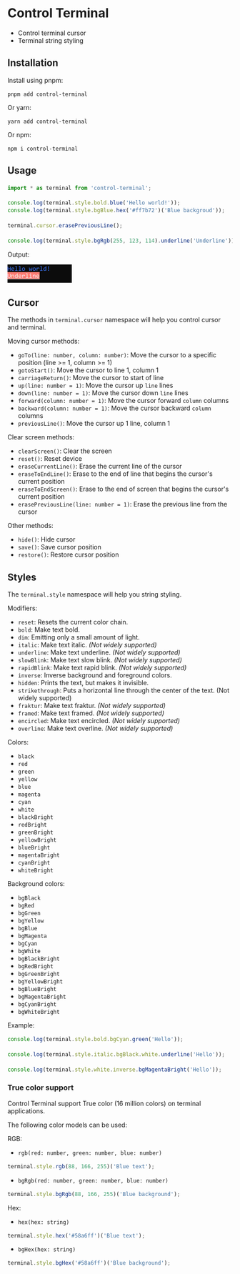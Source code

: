 # Control Terminal

- Control terminal cursor
- Terminal string styling

## Installation

Install using pnpm:

```shell
pnpm add control-terminal
```

Or yarn:

```shell
yarn add control-terminal
```

Or npm:

```shell
npm i control-terminal
```

## Usage

```typescript
import * as terminal from 'control-terminal';

console.log(terminal.style.bold.blue('Hello world!'));
console.log(terminal.style.bgBlue.hex('#ff7b72')('Blue backgroud'));

terminal.cursor.erasePreviousLine();

console.log(terminal.style.bgRgb(255, 123, 114).underline('Underline'));
```

Output:

![example-log](doc/media/example-log.png)

## Cursor

The methods in `terminal.cursor` namespace will help you control cursor and terminal.

Moving cursor methods:

- `goTo(line: number, column: number)`: Move the cursor to a specific position (line >= 1, column >= 1)
- `gotoStart()`: Move the cursor to line 1, column 1
- `carriageReturn()`: Move the cursor to start of line
- `up(line: number = 1)`: Move the cursor up `line` lines
- `down(line: number = 1)`: Move the cursor down `line` lines
- `forward(column: number = 1)`: Move the cursor forward `column` columns
- `backward(column: number = 1)`: Move the cursor backward `column` columns
- `previousLine()`: Move the cursor up 1 line, column 1

Clear screen methods:

- `clearScreen()`: Clear the screen
- `reset()`: Reset device
- `eraseCurrentLine()`: Erase the current line of the cursor
- `eraseToEndLine()`: Erase to the end of line that begins the cursor's current position
- `eraseToEndScreen()`: Erase to the end of screen that begins the cursor's current position
- `erasePreviousLine(line: number = 1)`: Erase the previous line from the cursor

Other methods:

- `hide()`: Hide cursor
- `save()`: Save cursor position
- `restore()`: Restore cursor position

## Styles

The `terminal.style` namespace will help you string styling.

Modifiers:

- `reset`: Resets the current color chain.
- `bold`: Make text bold.
- `dim`: Emitting only a small amount of light.
- `italic`: Make text italic. _(Not widely supported)_
- `underline`: Make text underline. _(Not widely supported)_
- `slowBlink`: Make text slow blink. _(Not widely supported)_
- `rapidBlink`: Make text rapid blink. _(Not widely supported)_
- `inverse`: Inverse background and foreground colors.
- `hidden`: Prints the text, but makes it invisible.
- `strikethrough`: Puts a horizontal line through the center of the text. (Not widely supported)
- `fraktur`: Make text fraktur. _(Not widely supported)_
- `framed`: Make text framed. _(Not widely supported)_
- `encircled`: Make text encircled. _(Not widely supported)_
- `overline`: Make text overline. _(Not widely supported)_

Colors:

- `black`
- `red`
- `green`
- `yellow`
- `blue`
- `magenta`
- `cyan`
- `white`
- `blackBright`
- `redBright`
- `greenBright`
- `yellowBright`
- `blueBright`
- `magentaBright`
- `cyanBright`
- `whiteBright`

Background colors:

- `bgBlack`
- `bgRed`
- `bgGreen`
- `bgYellow`
- `bgBlue`
- `bgMagenta`
- `bgCyan`
- `bgWhite`
- `bgBlackBright`
- `bgRedBright`
- `bgGreenBright`
- `bgYellowBright`
- `bgBlueBright`
- `bgMagentaBright`
- `bgCyanBright`
- `bgWhiteBright`

Example:

```js
console.log(terminal.style.bold.bgCyan.green('Hello'));

console.log(terminal.style.italic.bgBlack.white.underline('Hello'));

console.log(terminal.style.white.inverse.bgMagentaBright('Hello'));
```

### True color support

Control Terminal support True color (16 million colors) on terminal applications.

The following color models can be used:

RGB:

- `rgb(red: number, green: number, blue: number)`

```js
terminal.style.rgb(88, 166, 255)('Blue text');
```

- `bgRgb(red: number, green: number, blue: number)`

```js
terminal.style.bgRgb(88, 166, 255)('Blue background');
```

Hex:

- `hex(hex: string)`

```js
terminal.style.hex('#58a6ff')('Blue text');
```

- `bgHex(hex: string)`

```js
terminal.style.bgHex('#58a6ff')('Blue background');
```
